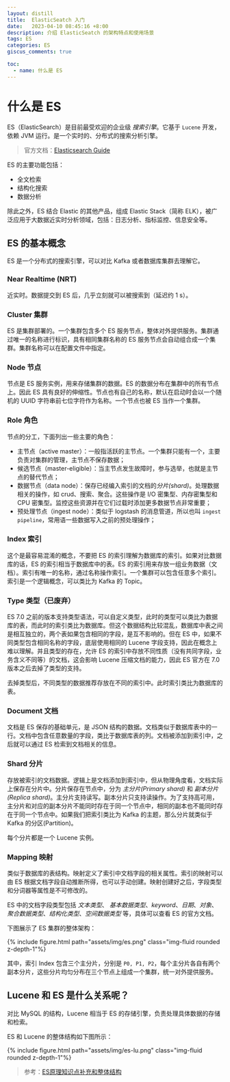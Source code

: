 ```yaml
---
layout: distill
title:  ElasticSeatch 入门
date:   2023-04-10 08:45:16 +8:00
description: 介绍 ElasticSeatch 的架构特点和使用场景
tags: ES
categories: ES
giscus_comments: true

toc:
  - name: 什么是 ES
---
```


# 什么是 ES

ES（ElasticSearch）是目前最受欢迎的企业级 *搜索引擎*。它基于 `Lucene` 开发，依赖 JVM 运行。是一个实时的、分布式的搜索分析引擎。

> 官方文档：[Elasticsearch Guide](https://www.elastic.co/guide/en/elasticsearch/reference/current/elasticsearch-intro.html)

ES 的主要功能包括：
- 全文检索
- 结构化搜索
- 数据分析

除此之外，ES 结合 Elastic 的其他产品，组成 Elastic Stack（简称 ELK），被广泛应用于大数据近实时分析领域，包括：日志分析、指标监控、信息安全等。

## ES 的基本概念

ES 是一个分布式的搜索引擎，可以对比 Kafka 或者数据库集群去理解它。

### Near Realtime (NRT)

近实时。数据提交到 ES 后，几乎立刻就可以被搜索到（延迟约 1 s）。

### Cluster 集群

ES 是集群部署的。一个集群包含多个 ES 服务节点，整体对外提供服务。集群通过唯一的名称进行标识，具有相同集群名称的 ES 服务节点会自动组合成一个集群。集群名称可以在配置文件中指定。

### Node 节点

节点是 ES 服务实例，用来存储集群的数据。ES 的数据分布在集群中的所有节点上。因此 ES 具有良好的伸缩性。节点也有自己的名称，默认在启动时会以一个随机的 UUID 字符串前七位字符作为名称。一个节点也被 ES 当作一个集群。

### Role 角色

节点的分工，下面列出一些主要的角色：
- 主节点（active master）：一般指活跃的主节点。一个集群只能有一个，主要负责对集群的管理，主节点不保存数据；
- 候选节点（master-eligible）：当主节点发生故障时，参与选举，也就是主节点的替代节点；
- 数据节点（data node）：保存已经编入索引的文档的*分片(shard)*。处理数据相关的操作，如 crud、搜索、聚合。这些操作是 I/O 密集型、内存密集型和 CPU 密集型。监控这些资源并在它们过载时添加更多数据节点非常重要；
- 预处理节点（ingest node）：类似于 logstash 的消息管道，所以也叫 `ingest pipeline`，常用语一些数据写入之前的预处理操作；

### Index 索引

这个是最容易混淆的概念，不要把 ES 的索引理解为数据库的索引。如果对比数据库的话，ES 的索引相当于数据库中的表。ES 的索引用来存放一组业务数据（文档）。索引有唯一的名称，通过名称操作索引。一个集群可以包含任意多个索引。索引是一个逻辑概念，可以类比为 Kafka 的 Topic。 

### Type 类型（已废弃）

ES 7.0 之前的版本支持类型语法，可以自定义类型，此时的类型可以类比为数据库的表，而此时的索引类比为数据库。但这个数据结构比较混乱，数据库中表之间是相互独立的，两个表如果包含相同的字段，是互不影响的。但在 ES 中，如果不同类型包含相同名称的字段，底层使用相同的 Lucene 字段支持，因此在概念上难以理解。并且类型的存在，允许 ES 的索引中存放不同性质（没有共同字段，业务含义不同等）的文档，这会影响 Lucene 压缩文档的能力，因此 ES 官方在 7.0 版本之后去掉了类型的支持。

去掉类型后，不同类型的数据推荐存放在不同的索引中。此时索引类比为数据库的表。

### Document 文档

文档是 ES 保存的基础单元，是 JSON 结构的数据。文档类似于数据库表中的一行。文档中包含任意数量的字段，类比于数据库表的列。文档被添加到索引中，之后就可以通过 ES 检索到文档相关的信息。

### Shard 分片

存放被索引的文档数据。逻辑上是文档添加到索引中，但从物理角度看，文档实际上保存在分片中。分片保存在节点中，分为 *主分片(Primary shard)* 和 *副本分片(Replica shard)*。主分片支持读写。副本分片只支持读操作。为了支持高可用，主分片和对应的副本分片不能同时存在于同一个节点中，相同的副本也不能同时存在于同一个节点中。如果我们把索引类比为 Kafka 的主题，那么分片就类似于 Kafka 的分区(Partition)。

每个分片都是一个 Lucene 实例。

### Mapping 映射

类似于数据库的表结构。映射定义了索引中文档字段的相关属性。索引的映射可以由 ES 根据文档字段自动推断所得，也可以手动创建。映射创建好之后，字段类型和分词器等属性是不可修改的。

ES 中的文档字段类型包括 *文本类型*、 *基本数据类型*、*keyword*、*日期*、*对象*、*聚合数据类型*、*结构化类型*、*空间数据类型* 等，具体可以查看 ES 的官方文档。


下图展示了 ES 集群的整体架构：
<div class="row mt-3">
    <div class="col-sm mt-3 mt-md-0">
        {% include figure.html path="assets/img/es.png" class="img-fluid rounded z-depth-1"%}
    </div>
</div>

其中，索引 Index 包含三个主分片，分别是 `P0, P1, P2`，每个主分片各自有两个副本分片，这些分片均匀分布在三个节点上组成一个集群，统一对外提供服务。

## Lucene 和 ES 是什么关系呢？

对比 MySQL 的结构，Lucene 相当于 ES 的存储引擎，负责处理具体数据的存储和检索。

ES 和 Lucene 的整体结构如下图所示：
<div class="row mt-3">
    <div class="col-sm mt-3 mt-md-0">
        {% include figure.html path="assets/img/es-lu.png" class="img-fluid rounded z-depth-1"%}
    </div>
</div>

> 参考：[ES原理知识点补充和整体结构](https://learn.lianglianglee.com/%E4%B8%93%E6%A0%8F/ElasticSearch%E7%9F%A5%E8%AF%86%E4%BD%93%E7%B3%BB%E8%AF%A6%E8%A7%A3/14%20%E5%8E%9F%E7%90%86%EF%BC%9AES%E5%8E%9F%E7%90%86%E7%9F%A5%E8%AF%86%E7%82%B9%E8%A1%A5%E5%85%85%E5%92%8C%E6%95%B4%E4%BD%93%E7%BB%93%E6%9E%84.md)

